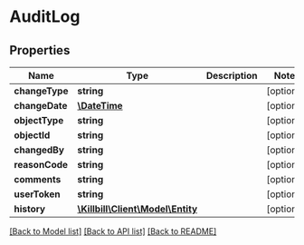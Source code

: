 # AuditLog

## Properties
Name | Type | Description | Notes
------------ | ------------- | ------------- | -------------
**changeType** | **string** |  | [optional] 
**changeDate** | [**\DateTime**](\DateTime.md) |  | [optional] 
**objectType** | **string** |  | [optional] 
**objectId** | **string** |  | [optional] 
**changedBy** | **string** |  | [optional] 
**reasonCode** | **string** |  | [optional] 
**comments** | **string** |  | [optional] 
**userToken** | **string** |  | [optional] 
**history** | [**\Killbill\Client\Model\Entity**](Entity.md) |  | [optional] 

[[Back to Model list]](../README.md#documentation-for-models) [[Back to API list]](../README.md#documentation-for-api-endpoints) [[Back to README]](../README.md)

